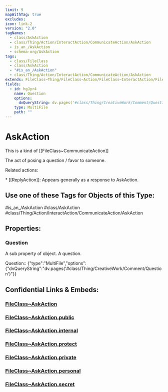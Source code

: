 ```yaml
---
limit: 9
mapWithTag: true
excludes: 
icon: link-2
version: "2.0"
tagNames:
  - class/AskAction
  - class/Thing/Action/InteractAction/CommunicateAction/AskAction
  - is_an_/AskAction
  - schema-org/AskAction
tags:
  - class/FileClass
  - class/AskAction
  - "#is_an_/AskAction"
  - class/Thing/Action/InteractAction/CommunicateAction/AskAction
extends: FileClass~Thing/FileClass~Action/FileClass~InteractAction/FileClass~CommunicateAction
fields:
  - id: hgJyr4
    name: Question
    options:
      dvQueryString: dv.pages('#class/Thing/CreativeWork/Comment/Question')
    type: MultiFile
    path: ""
---
```


# AskAction
This is a kind of [[FileClass~CommunicateAction]]

The act of posing a question / favor to someone.

Related actions:

\* [[ReplyAction]]: Appears generally as a response to AskAction.


## Use one of these Tags for Objects of this Type:

#is_an_/AskAction
#class/AskAction
#class/Thing/Action/InteractAction/CommunicateAction/AskAction

## Properties:

### Question
A sub property of object. A question.

Question:: {"type":"MultiFile","options":{"dvQueryString":"dv.pages('#class/Thing/CreativeWork/Comment/Question')"}}


## Confidential Links & Embeds: 

### [FileClass~AskAction](/_Standards/fileClass/FileClass~Thing/FileClass~Action/FileClass~InteractAction/FileClass~CommunicateAction/FileClass~AskAction.md) 

### [FileClass~AskAction.public](/_public/fileClass/FileClass~Thing/FileClass~Action/FileClass~InteractAction/FileClass~CommunicateAction/FileClass~AskAction.public.md) 

### [FileClass~AskAction.internal](/_internal/fileClass/FileClass~Thing/FileClass~Action/FileClass~InteractAction/FileClass~CommunicateAction/FileClass~AskAction.internal.md) 

### [FileClass~AskAction.protect](/_protect/fileClass/FileClass~Thing/FileClass~Action/FileClass~InteractAction/FileClass~CommunicateAction/FileClass~AskAction.protect.md) 

### [FileClass~AskAction.private](/_private/fileClass/FileClass~Thing/FileClass~Action/FileClass~InteractAction/FileClass~CommunicateAction/FileClass~AskAction.private.md) 

### [FileClass~AskAction.personal](/_personal/fileClass/FileClass~Thing/FileClass~Action/FileClass~InteractAction/FileClass~CommunicateAction/FileClass~AskAction.personal.md) 

### [FileClass~AskAction.secret](/_secret/fileClass/FileClass~Thing/FileClass~Action/FileClass~InteractAction/FileClass~CommunicateAction/FileClass~AskAction.secret.md)

